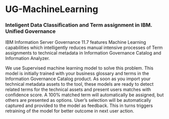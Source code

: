 # UG-MachineLearning
### Inteligent Data Classification and Term assignment in IBM. Unified Governance

IBM Information Server Governance 11.7 features Machine Learning capabilities which intelligently reduces manual intensive processes of Term assignments to technical metadata in Information Governance Catalog  and Information Analyzer.

We use Supervised machine learning model to solve this problem. This model is initially trained with your business glossary and terms in the Information Governance Catalog product. As  soon as you import your technical metadata assets to the tool, these models are ready to detect related terms for the technical assets and present users matches with confidence score. A 100% matched term will automatically be assigned, but others are presented as options. User’s selection will  be automatically captured and provided to the model as feedback. This in turns triggers retraining of the  model for better  outcome in next user action. 

